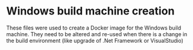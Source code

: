 # Windows build machine creation
These files were used to create a Docker image for the Windows build machine. They need to be altered and re-used when there is a change in the build environment (like upgrade of .Net Framework or VisualStudio)
